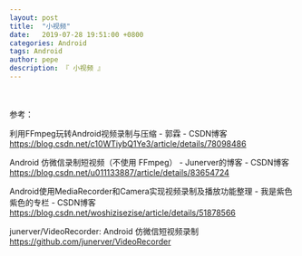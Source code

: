 ```yaml
---
layout: post
title:  "小视频"
date:   2019-07-28 19:51:00 +0800
categories: Android
tags: Android
author: pepe
description: 『 小视频 』
---
```


　　

参考：

利用FFmpeg玩转Android视频录制与压缩 - 郭霖 - CSDN博客
https://blog.csdn.net/c10WTiybQ1Ye3/article/details/78098486

Android 仿微信录制短视频（不使用 FFmpeg） - Junerver的博客 - CSDN博客
https://blog.csdn.net/u011133887/article/details/83654724

Android使用MediaRecorder和Camera实现视频录制及播放功能整理 - 我是紫色紫色的专栏 - CSDN博客
https://blog.csdn.net/woshizisezise/article/details/51878566

junerver/VideoRecorder: Android 仿微信短视频录制
https://github.com/junerver/VideoRecorder













